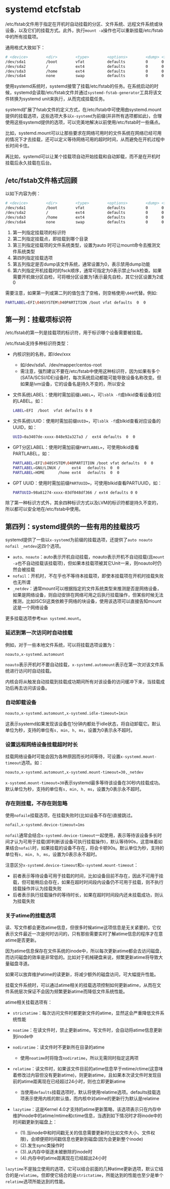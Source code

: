 # systemd etcfstab

/etc/fstab文件用于指定在开机时自动挂载的分区、文件系统、远程文件系统或块设备，以及它们的挂载方式。此外，执行`mount -a`​操作也可以重新挂载/etc/fstab中的所有挂载项。

通用格式大致如下：

```bash
# <device>        <dir>        <type>        <options>        <dump> <fsck>
/dev/sda1         /boot        vfat          defaults         0      0
/dev/sda2         /            ext4          defaults         0      0
/dev/sda3         /home        ext4          defaults         0      0
/dev/sda4         none         swap          defaults         0      0

```

使用systemd系统时，systemd接管了挂载/etc/fstab的任务。在系统启动的时候，systemd会读取/etc/fstab文件并通过`systemd-fstab-generator`​工具将该文件转换为systemd unit来执行，从而完成挂载任务。

systemd扩展了fstab文件的定义方式，在/etc/fstab中可使用由systemd.mount提供的挂载选项，这些选项大多以`x-systemd`​为前缀(并非所有选项都如此)，合理使用这些systemd提供的选项，可以完美地解决以前使用/etc/fstab时一些痛点。

比如，systemd.mount可以让那些要求在网络可用时的文件系统在网络已经可用的情况下才去挂载，还可以定义等待网络可用的超时时间，从而避免在开机过程中长时间卡住。

再比如，systemd可以让某个挂载项自动开始挂载和自动卸载，而不是在开机时挂载后永久挂载在后台。

## /etc/fstab文件格式回顾

以如下内容为例：

```bash
# <device>        <dir>        <type>        <options>        <dump> <fsck>
/dev/sda1         /boot        vfat          defaults         0      0
/dev/sda2         /            ext4          defaults         0      0
/dev/sda3         /home        ext4          defaults         0      0
/dev/sda4         none         swap          defaults         0      0

```

1. 第一列指定挂载项的标识符
2. 第二列指定挂载点，即挂载到哪个目录
3. 第三列指定挂载项的文件系统类型，设置为auto 时可让mount命令去推测文件系统类型
4. 第四列指定挂载选项
5. 第五列指定是否dump该文件系统，通常设置为0，表示禁用dump功能
6.  第六列指定开机挂载时的fsck顺序，通常可指定为0表示禁止fsck检查。如果需要开机做分区自检，可将根分区设置为1表示最先自检，其它分区设置为2或0

需要注意，如果第一列或第二列的值包含了空格，则空格使用`\040`​代替。例如:

```bash
PARTLABEL=EFI\040SYSTEM\040PARTITION /boot vfat defaults  0  0

```

## 第一列：挂载项标识符

/etc/fstab的第一列是挂载项的标识符，用于标识哪个设备需要被挂载。

/etc/fstab支持多种标识符类型：

* 内核识别的名称，即/dev/xxx

  * 如/dev/sda1、/dev/mapper/centos-root
  * 需注意，强烈建议不要在/etc/fstab中使用这种标识符，因为如果有多个(SATA/SCSI/IDE)设备时，每次系统启动都能可能导致设备名称改变。但如果是lvm设备，它的设备名是持久不变的，所以安全
* 文件系统LABEL：使用时需加前缀`LABEL=`​，可`lsblk -f`​或blkid查看设备对应的LABEL。如：

  ```bash
  LABEL=EFI  /boot  vfat defaults 0 0


  ```

* 文件系统UUID：使用时需加前缀`UUID=`​，可`lsblk -f`​或blkid查看对应设备的UUID，如：

  ```bash
  UUID=0a3407de-xxxx-848e92a327a3 /  ext4 defaults  0  0
  ```

* GPT分区LABEL：使用时需加前缀`PARTLABEL=`​，可使用blkid查看PARTLABEL，如：

  ```bash
  PARTLABEL=EFI\040SYSTEM\040PARTITION /boot vfat defaults  0  0
  PARTLABEL=GNU/LINUX /     ext4   defaults  0  0
  PARTLABEL=HOME      /home ext4   defaults  0  0
  ```

* GPT UUID：使用时需加前缀`PARTUUID=`​，可使用blkid查看PARTUUID，如：

  ```bash
  PARTUUID=98a81274-xxxx-03df048df366 / ext4 defaults 0 0
  ```

除了第一种标识方式外，其余四种标识方式以及LVM的标识符都是持久不变的，所以都可以安全地在/etc/fstab中使用。

## 第四列：systemd提供的一些有用的挂载技巧

systemd提供了一些以`x-systemd`​为前缀的挂载选项，还提供了`auto noauto nofail _netdev`​这四个选项。

* ​`auto、noauto`​：auto表示开机自动挂载，noauto表示开机不自动挂载(且`mount -a`​也不自动挂载该挂载项)，但如果本挂载项被其它Unit一来，则noauto时仍然会被挂载
* ​`nofail`​：开机时，不在乎也不等待本挂载项，即使本挂载项在开机时挂载失败也无所谓
* ​`_netdev`​：通常mount可以根据指定的文件系统类型来推测是否是网络设备，如果是网络设备，则自动安排在网络可用之后执行挂载操作，但某些时候无法推测，比如ISCSI这类依赖于网络的块设备，使用该选项可以直接告知mount这是一个网络设备

更多挂载选项参考`man systemd.mount`​。

### 延迟到第一次访问时自动挂载

例如，对于一些本地文件系统，可以将挂载选项设置为：

```bash
noauto,x-systemd.automount
```

​`noauto`​表示开机时不要自动挂载，`x-systemd.automount`​表示在第一次对该文件系统进行访问时自动挂载。

内核会将从触发自动挂载到挂载成功期间所有对该设备的访问缓冲下来，当挂载成功后再去访问该设备。

### 自动卸载设备

```bash
noauto,x-systemd.automount,x-systemd.idle-timeout=1min
```

这表示systemd如果发现该设备在1分钟内都处于idle状态，将自动卸载它。默认单位为秒，支持的单位有`s, min, h, ms`​，设置为0表示永不超时。

### 设置远程网络设备挂载超时时长

挂载网络设备时可能会因为各种原因而长时间等待，可设置`x-systemd.mount-timeout`​选项。如：

```bash
noauto,x-systemd.automount,x-systemd.mount-timeout=30,_netdev
```

​`x-systemd.mount-timeout=30`​表示systemd最多等待该设备在30秒内挂载成功。默认单位为秒，支持的单位有`s, min, h, ms`​，设置为0表示永不超时。

### 存在则挂载，不存在则忽略

使用`nofaile`​挂载选项，在挂载失败时(比如设备不存在)直接跳过。

```bash
nofail,x-systemd.device-timeout=1ms
```

​`nofail`​通常会结合`x-systemd.device-timeout`​一起使用，表示等待该设备多长时间才认为可用于挂载(即判断该设备可执行挂载操作)，默认等待90s，这意味着如果结合`nofail`​时，如果挂载的设备不存在，将会卡顿90s。默认单位为秒，支持的单位有`s, min, h, ms`​，设置为0表示永不超时。

注意区分`x-systemd.device-timeout`​和`x-systemd.mount-timeout`​：

* 前者表示等待设备可用于挂载的时间，比如设备目前不存在，因此不可用于挂载，但可能稍后会存在，如果在超时时间段内设备仍不可用于挂载，则不执行挂载操作并认为挂载失败
* 后者表示执行挂载操作的等待时长，如果在超时时间段内还未挂载成功，则认为挂载失败

### 关于atime的挂载选项

读、写文件都会更改atime信息，但很多时候atime这项信息是无关紧要的，它仅表示文件最近一次是何时访问的，只有那些需要实时了解atime信息的程序才在意atime是否更新。

因为atime信息保存在文件系统的inode中，所以每次更新atime都会去访问磁盘，而访问磁盘的效率是非常低的。比如对于机械硬盘来说，频繁更新atime将导致大量磁盘寻道。

如果可以放弃维护atime的读更新，将减少额外的磁盘访问，可大幅提升性能。

挂载文件系统时，可以通过atime相关的挂载选项控制如何更新atime，从而在文件系统层次保证不会因为频繁更新atime而降低文件系统性能。

atime相关挂载选项有：

* ​`strictatime`​：每次访问文件时都更新文件的atime，显然这会严重降低文件系统性能
* ​`noatime`​：在读文件时，禁止更新atime。写文件时，会自动将atime信息更新到inode中
* ​`nodiratime`​：读文件时不更新所在目录的atime

  * 使用`noatime`​时将隐含`nodiratime`​，所以无需同时指定这两项
* ​`relatime`​：读文件时，如果该文件目前的atime信息早于mtime/ctime(这意味着修改过内容但没有更新atime)，则更新atime，且如果本次读文件时发现目前的atime距离现在已经超过24小时，则也立即更新atime

  * 当使用`defaults`​挂载选项时，默认将使用relatime选项。defaults挂载选项表示使用内核的默认值，而内核中对atime的更新行为默认是relatime
* ​`lazytime`​：这是Kernel 4.0才支持的atime更新策略，该选项表示只在内存中维护inode中的atime/mtime和ctime信息，当遇到如下情况时才将inode中的时间戳更新到磁盘上：

  * (1).当inode中和时间戳无关的信息需要更新时(比如文件大小、文件权限)，会顺便把时间戳信息也更新到磁盘(因为会更新整个inode)
  * (2).发生sync类操作时
  * (3).从内存中驱逐未被删除的inode时
  * (4).内存中的atime距离现在已经超出24小时

​`lazytime`​不是独立使用的选项，它可以结合前面的几种atime更新选项，默认它结合的是`relatime`​。但即使它结合的是`strictatime`​，所能达到的性能也至少是单个`relatime`​选项所能达到的性能。
